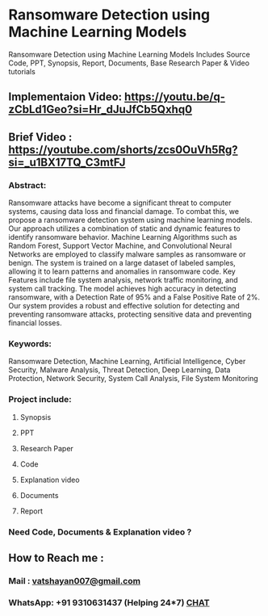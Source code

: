 # Ransomware Detection using Machine Learning Models
Ransomware Detection using Machine Learning Models Includes Source Code, PPT, Synopsis, Report, Documents, Base Research Paper &amp; Video tutorials



## Implementaion Video: https://youtu.be/q-zCbLd1Geo?si=Hr_dJuJfCb5Qxhq0
## Brief Video        : https://youtube.com/shorts/zcs0OuVh5Rg?si=_u1BX17TQ_C3mtFJ

### Abstract: 
Ransomware attacks have become a significant threat to computer systems, causing data loss and financial damage. To combat this, we propose a ransomware detection system using machine learning models. Our approach utilizes a combination of static and dynamic features to identify ransomware behavior. Machine Learning Algorithms such as Random Forest, Support Vector Machine, and Convolutional Neural Networks are employed to classify malware samples as ransomware or benign. The system is trained on a large dataset of labeled samples, allowing it to learn patterns and anomalies in ransomware code. Key Features include file system analysis, network traffic monitoring, and system call tracking. The model achieves high accuracy in detecting ransomware, with a Detection Rate of 95% and a False Positive Rate of 2%. Our system provides a robust and effective solution for detecting and preventing ransomware attacks, protecting sensitive data and preventing financial losses.

### Keywords: 
Ransomware Detection, Machine Learning, Artificial Intelligence, Cyber Security, Malware Analysis, Threat Detection, Deep Learning, Data Protection, Network Security, System Call Analysis, File System Monitoring

 ### Project include: 

1. Synopsis

2. PPT

3. Research Paper


4. Code

5. Explanation video

6. Documents

7. Report


### Need Code, Documents & Explanation video ? 

## How to Reach me :

### Mail : vatshayan007@gmail.com 

### WhatsApp: +91 9310631437 (Helping 24*7) **[CHAT](https://wa.me/message/CHWN2AHCPMAZK1)** 
